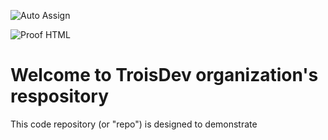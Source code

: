 ![Auto Assign](https://github.com/TroisDev/demo-repository/actions/workflows/auto-assign.yml/badge.svg)

![Proof HTML](https://github.com/TroisDev/demo-repository/actions/workflows/proof-html.yml/badge.svg)

# Welcome to TroisDev organization's respository
This code repository (or "repo") is designed to demonstrate 
